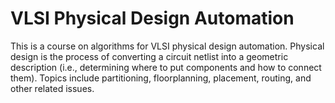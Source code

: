 # VLSI Physical Design Automation

This is a course on algorithms for VLSI physical design automation.
Physical design is the process of converting a circuit netlist into a geometric description (i.e., determining where to put components and how to connect them).
Topics include partitioning, floorplanning, placement, routing, and other related issues.
